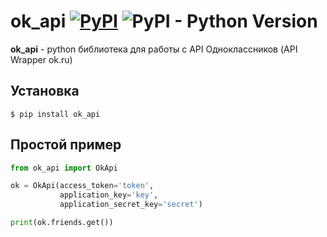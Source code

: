 # ok_api [![PyPI](https://img.shields.io/pypi/v/ok-api?style=flat-square)](https://pypi.org/project/ok-api/) ![PyPI - Python Version](https://img.shields.io/pypi/pyversions/ok-api?style=flat-square)

**ok_api** - python библиотека для работы с API Одноклассников (API Wrapper ok.ru)

## Установка
```
$ pip install ok_api
```

## Простой пример

```python
from ok_api import OkApi

ok = OkApi(access_token='token', 
           application_key='key', 
           application_secret_key='secret')

print(ok.friends.get())
```
